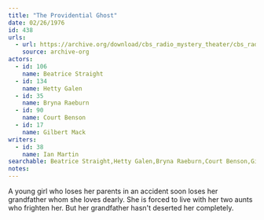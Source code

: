 ```yaml
---
title: "The Providential Ghost"
date: 02/26/1976
id: 438
urls: 
  - url: https://archive.org/download/cbs_radio_mystery_theater/cbs_radio_mystery_theater-0401-0450.zip/cbs_radio_mystery_theater-0401-0450%2Fcbsrmt_0438_the_providential_ghost.mp3
    source: archive-org
actors:  
  - id: 106
    name: Beatrice Straight  
  - id: 134
    name: Hetty Galen  
  - id: 35
    name: Bryna Raeburn  
  - id: 90
    name: Court Benson  
  - id: 17
    name: Gilbert Mack
writers:  
  - id: 38
    name: Ian Martin
searchable: Beatrice Straight,Hetty Galen,Bryna Raeburn,Court Benson,Gilbert Mack Ian Martin
notes:  
---
```

A young girl who loses her parents in an accident soon loses her grandfather whom she loves dearly. She is forced to live with her two aunts who frighten her. But her grandfather hasn't deserted her completely.